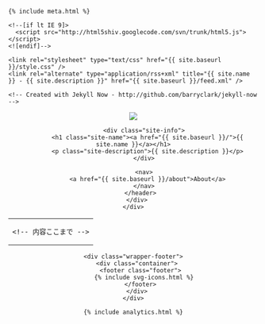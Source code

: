 <html>
  <head>
    <title>{% if page.title %}{{ page.title }} – {% endif %}{{ site.name }} – {{ site.description }}</title>

    {% include meta.html %}

    <!--[if lt IE 9]>
      <script src="http://html5shiv.googlecode.com/svn/trunk/html5.js"></script>
    <![endif]-->

    <link rel="stylesheet" type="text/css" href="{{ site.baseurl }}/style.css" />
    <link rel="alternate" type="application/rss+xml" title="{{ site.name }} - {{ site.description }}" href="{{ site.baseurl }}/feed.xml" />

    <!-- Created with Jekyll Now - http://github.com/barryclark/jekyll-now -->
  </head>

  <body>
    <div class="wrapper-masthead">
      <div class="container">
        <header class="masthead clearfix">
          <a href="{{ site.baseurl }}/" class="site-avatar"><img src="{{ site.avatar }}" /></a>

          <div class="site-info">
            <h1 class="site-name"><a href="{{ site.baseurl }}/">{{ site.name }}</a></h1>
            <p class="site-description">{{ site.description }}</p>
          </div>

          <nav>
            <a href="{{ site.baseurl }}/about">About</a>
          </nav>
        </header>
      </div>
    </div>

<table align="center">
  <td text-align="left">  
    <!-- 内容ここから -->

    <!-- 内容ここまで -->
  </td>  
</table>

    <div class="wrapper-footer">
      <div class="container">
        <footer class="footer">
          {% include svg-icons.html %}
        </footer>
      </div>
    </div>

    {% include analytics.html %}
  </body>
</html>


